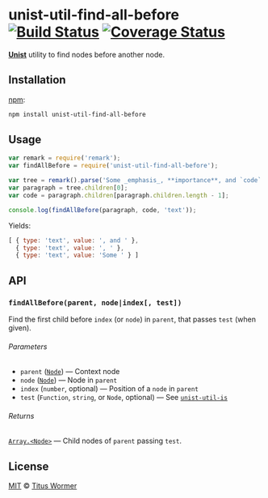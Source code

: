 # unist-util-find-all-before [![Build Status][travis-badge]][travis] [![Coverage Status][codecov-badge]][codecov]

[**Unist**][unist] utility to find nodes before another node.

## Installation

[npm][]:

```bash
npm install unist-util-find-all-before
```

## Usage

```js
var remark = require('remark');
var findAllBefore = require('unist-util-find-all-before');

var tree = remark().parse('Some _emphasis_, **importance**, and `code`.');
var paragraph = tree.children[0];
var code = paragraph.children[paragraph.children.length - 1];

console.log(findAllBefore(paragraph, code, 'text'));
```

Yields:

```js
[ { type: 'text', value: ', and ' },
  { type: 'text', value: ', ' },
  { type: 'text', value: 'Some ' } ]
```

## API

### `findAllBefore(parent, node|index[, test])`

Find the first child before `index` (or `node`) in `parent`, that passes `test`
(when given).

###### Parameters

*   `parent` ([`Node`][node]) — Context node
*   `node` ([`Node`][node]) — Node in `parent`
*   `index` (`number`, optional) — Position of a `node` in `parent`
*   `test` (`Function`, `string`, or `Node`, optional)
    — See [`unist-util-is`][is]

###### Returns

[`Array.<Node>`][node] — Child nodes of `parent` passing `test`.

## License

[MIT][license] © [Titus Wormer][author]

<!-- Definitions -->

[travis-badge]: https://img.shields.io/travis/syntax-tree/unist-util-find-all-before.svg

[travis]: https://travis-ci.org/syntax-tree/unist-util-find-all-before

[codecov-badge]: https://img.shields.io/codecov/c/github/syntax-tree/unist-util-find-all-before.svg

[codecov]: https://codecov.io/github/syntax-tree/unist-util-find-all-before

[npm]: https://docs.npmjs.com/cli/install

[license]: LICENSE

[author]: http://wooorm.com

[unist]: https://github.com/syntax-tree/unist

[node]: https://github.com/syntax-tree/unist#node

[is]: https://github.com/syntax-tree/unist-util-is
